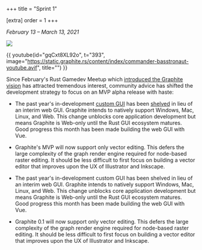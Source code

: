 +++
title = "Sprint 1"

[extra]
order = 1
+++

*February 13 – March 13, 2021*

![](https://youtu.be/gqCxt8XL92o?t=393)

{{ youtube(id="gqCxt8XL92o", t="393", image="https://static.graphite.rs/content/index/commander-basstronaut-youtube.avif", title="") }}

Since February's Rust Gamedev Meetup which [introduced the Graphite vision](https://www.youtube.com/watch?v=Ea4Wt_FgEEw&t=563s) has attracted tremendous interest, community advice has shifted the development strategy to focus on an MVP alpha release with haste:

- The past year's in-development [custom GUI](https://github.com/GraphiteEditor/Graphite/tree/c72f8ba2dbe0819790c24e9bfd8efee6da1bb67e/gui) has been [shelved](https://github.com/GraphiteEditor/Graphite/commit/e21bca41c6ba53358fcf275c663453640737f82d) in lieu of an interim web GUI. Graphite intends to natively support Windows, Mac, Linux, and Web. This change unblocks core application development but means Graphite is Web-only until the Rust GUI ecosystem matures. Good progress this month has been made building the web GUI with Vue.
- Graphite's MVP will now support only vector editing. This defers the large complexity of the graph render engine required for node-based raster editing. It should be less difficult to first focus on building a vector editor that improves upon the UX of Illustrator and Inkscape.








- The past year's in-development custom GUI has been shelved in lieu of an interim web GUI. Graphite intends to natively support Windows, Mac, Linux, and Web. This change unblocks core application development but means Graphite is Web-only until the Rust GUI ecosystem matures. Good progress this month has been made building the web GUI with Vue.
- Graphite 0.1 will now support only vector editing. This defers the large complexity of the graph render engine required for node-based raster editing. It should be less difficult to first focus on building a vector editor that improves upon the UX of Illustrator and Inkscape.
